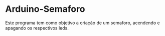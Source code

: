 # Arduino-Semaforo
Este programa tem como objetivo a criação de um semaforo, acendendo e apagando os respectivos leds.
